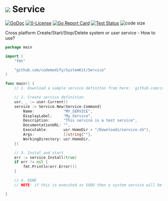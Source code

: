 # ![](https://fonts.gstatic.com/s/i/materialicons/label_important/v4/24px.svg) Service
[![GoDoc](https://godoc.org/github.com/codemodify/SystemKit?status.svg)](https://godoc.org/github.com/codemodify/SystemKit)
[![0-License](https://img.shields.io/badge/license-0--license-brightgreen)](https://github.com/codemodify/TheFreeLicense)
[![Go Report Card](https://goreportcard.com/badge/github.com/codemodify/SystemKit)](https://goreportcard.com/report/github.com/codemodify/SystemKit)
[![Test Status](https://github.com/danawoodman/systemservice/workflows/Test/badge.svg)](https://github.com/danawoodman/systemservice/actions)
![code size](https://img.shields.io/github/languages/code-size/codemodify/SystemKit?style=flat-square)

Cross platform Create/Start/Stop/Delete system or user service
	- How to use?	
```go
package main

import (
	"fmt"

	"github.com/codemodify/SystemKit/Service"
)

func main() {
	// 1. Download a sample service definiton from here: `github.com/codemodify/SystemKit/Service/samples/MacOS/service.sh` to your `~/Downloads` folder

	// 2. Create service definition
	usr, _ := user.Current()
	service := Service.New(Service.Command{
		Name:             "MY_SERVICE",
		DisplayLabel:     "My Service",
		Description:      "This service is a test service",
		DocumentationURL: "",
		Executable:       usr.HomeDir + "/Downloads/service.sh"),
		Args:             []string{""},
		WorkingDirectory: usr.HomeDir,
	})

	// 3. Instal and start
	err := service.Install(true)
	if err != nil {
		fmt.Println(err.Error())
	}

	// 4. DONE
	// NOTE: if this is executed as SUDO then a system service will be created instead of user service

}

```